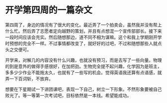# 开学第四周的一篇杂文

第四周了，身边的情况有了很大的变化。最近弄了一个拍卖会，虽然我并没有帮上什么忙。然后弄了志愿者定向越野的策划，并且有点想混一个宣传部部长。接下来一段时间应该会充实。然后随想那边，道不同不相为谋嘛。这个和我上学期刚开学时预想的完全不一样。不过事情都改变了，就好好的过吧，不过和随想那些人就点头之交便可。

开学来，对解几的内容没有什么兴趣，也就没有预习，而是去写了一些向量。物理的到是意外的做得手感很好，在加把劲。生物完全提不起兴趣，化学因为是班主，多多少少作业不能拖太久，也就有了一些写的机会。觉得英语我还算有点语感，就弄一下百词斩，不放弃。

想要在下星期试一下讲团课吧，表现一下自己，树立一下形象。不然形象要被自己败光了。等一等第一次考试吧，目标依然是一本线。希望能成功。
